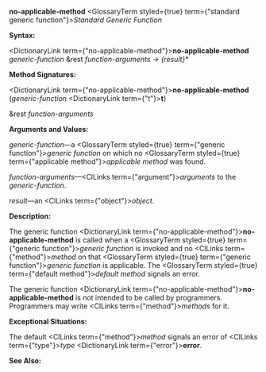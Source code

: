 **no-applicable-method** <GlossaryTerm styled={true} term={"standard generic function"}><i>Standard Generic Function</i></GlossaryTerm> 



**Syntax:** 



<DictionaryLink  term={"no-applicable-method"}><b>no-applicable-method</b></DictionaryLink> *generic-function* &amp;rest *function-arguments → \{result\}*\* 



**Method Signatures:** 



<DictionaryLink  term={"no-applicable-method"}><b>no-applicable-method</b></DictionaryLink> (*generic-function* <DictionaryLink  term={"t"}><b>t</b></DictionaryLink>) 



&amp;rest *function-arguments* 



**Arguments and Values:** 



*generic-function*—a <GlossaryTerm styled={true} term={"generic function"}><i>generic function</i></GlossaryTerm> on which no <GlossaryTerm styled={true} term={"applicable method"}><i>applicable method</i></GlossaryTerm> was found. 



*function-arguments*—<ClLinks  term={"argument"}><i>arguments</i></ClLinks> to the *generic-function*. 



*result*—an <ClLinks  term={"object"}><i>object</i></ClLinks>. 



**Description:** 



The generic function <DictionaryLink  term={"no-applicable-method"}><b>no-applicable-method</b></DictionaryLink> is called when a <GlossaryTerm styled={true} term={"generic function"}><i>generic function</i></GlossaryTerm> is invoked and no <ClLinks  term={"method"}><i>method</i></ClLinks> on that <GlossaryTerm styled={true} term={"generic function"}><i>generic function</i></GlossaryTerm> is applicable. The <GlossaryTerm styled={true} term={"default method"}><i>default method</i></GlossaryTerm> signals an error. 



The generic function <DictionaryLink  term={"no-applicable-method"}><b>no-applicable-method</b></DictionaryLink> is not intended to be called by programmers. Programmers may write <ClLinks  term={"method"}><i>methods</i></ClLinks> for it. 







 



 



**Exceptional Situations:** 



The default <ClLinks  term={"method"}><i>method</i></ClLinks> signals an error of <ClLinks  term={"type"}><i>type</i></ClLinks> <DictionaryLink  term={"error"}><b>error</b></DictionaryLink>. 



**See Also:** 




